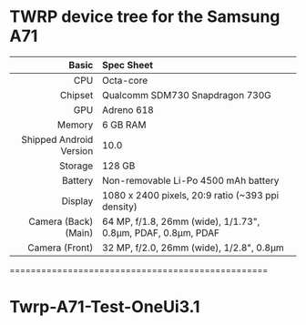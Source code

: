 TWRP device tree for the Samsung A71
=================================================

| Basic                   | Spec Sheet                                                                                                                     |
| -----------------------:|:------------------------------------------------------------------------------------------------------------------------------ |
| CPU                     | Octa-core                                                                   |
| Chipset                 | Qualcomm SDM730 Snapdragon 730G                                                         |
| GPU                     | Adreno 618                                                                          |
| Memory                  | 6 GB RAM                                                           |
| Shipped Android Version | 10.0                                                         |
| Storage                 | 128 GB                                     |
| Battery                 | Non-removable Li-Po 4500 mAh battery                        |
| Display                 | 1080 x 2400 pixels, 20:9 ratio (~393 ppi density)                                    |
| Camera (Back)(Main)     | 64 MP, f/1.8, 26mm (wide), 1/1.73", 0.8µm, PDAF, 0.8µm, PDAF                              |
| Camera (Front)          | 32 MP, f/2.0, 26mm (wide), 1/2.8", 0.8µm                                                                                      |
=================================================

# Twrp-A71-Test-OneUi3.1
